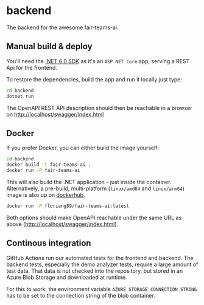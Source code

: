 # backend

The backend for the awesome fair-teams-ai.

## Manual build & deploy

You'll need the [.NET 6.0 SDK](https://dotnet.microsoft.com/download/dotnet/6.0) as it's an `ASP.NET Core` app, serving a REST Api for the frontend.

To restore the dependencies, build the app and run it locally just type:

``` bash
cd backend
dotnet run
```

The OpenAPI REST API description should then be reachable in a browser on <http://localhost/swagger/index.html>

## Docker

If you prefer Docker, you can either build the image yourself:

```bash
cd backend
docker build -t fair-teams-ai .
docker run -P fair-teams-ai
```

This will also build the .NET application - just inside the container.
Alternatively, a pre-build, multi-platform (`linux/amd64` and `linux/arm64`) image is also up on [dockerhub](https://hub.docker.com/r/floriang89/fair-teams-ai).

```bash
docker run -P floriang89/fair-teams-ai:latest
```

Both options should make OpenAPI reachable under the same URL as above (<http://localhost/swagger/index.html>).

## Continous integration

GitHub Actions run our automated tests for the frontend and backend. The backend tests, especially the demo analyzer tests, require a large
amount of test data. That data is not checked into the repository, but stored in an Azure Blob Storage and downloaded at runtime.

For this to work, the environment variable `AZURE_STORAGE_CONNECTION_STRING` has to be set to the connection string of the blob container.
